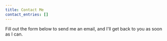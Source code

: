 ```yaml
---
title: Contact Me
contact_entries: []
---
```

Fill out the form below to send me an email, and I'll get back to you as soon as I can.
